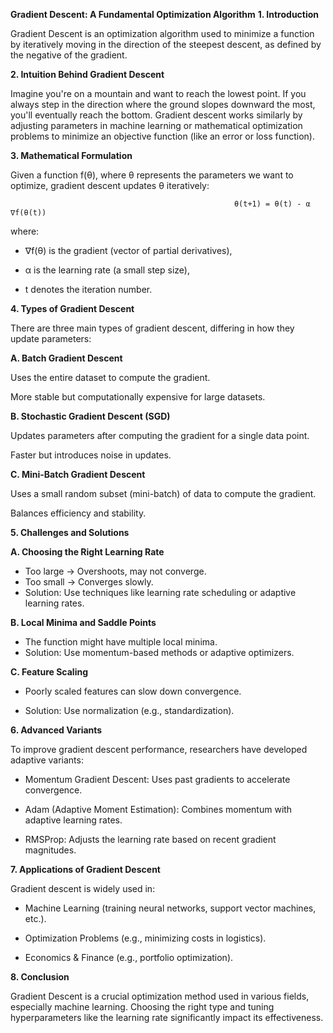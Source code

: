**Gradient Descent: A Fundamental Optimization Algorithm**
**1. Introduction**

Gradient Descent is an optimization algorithm used to minimize a function by iteratively moving in the direction of the steepest descent, as defined by the negative of the gradient.

**2. Intuition Behind Gradient Descent**

Imagine you're on a mountain and want to reach the lowest point. If you always step in the direction where the ground slopes downward the most, you'll eventually reach the bottom. Gradient descent works similarly by adjusting parameters in machine learning or mathematical optimization problems to minimize an objective function (like an error or loss function).

**3. Mathematical Formulation**

Given a function f(θ), where θ represents the parameters we want to optimize, gradient descent updates θ iteratively:

                                                      θ(t+1) = θ(t) - α ∇f(θ(t))

where:

- ∇f(θ) is the gradient (vector of partial derivatives),

- α is the learning rate (a small step size),

- t denotes the iteration number.

**4. Types of Gradient Descent**

There are three main types of gradient descent, differing in how they update parameters:

**A. Batch Gradient Descent**

Uses the entire dataset to compute the gradient.

More stable but computationally expensive for large datasets.

**B. Stochastic Gradient Descent (SGD)**

Updates parameters after computing the gradient for a single data point.

Faster but introduces noise in updates.

**C. Mini-Batch Gradient Descent**

Uses a small random subset (mini-batch) of data to compute the gradient.

Balances efficiency and stability.

**5. Challenges and Solutions**

**A. Choosing the Right Learning Rate**
- Too large → Overshoots, may not converge.
- Too small → Converges slowly.
- Solution: Use techniques like learning rate scheduling or adaptive learning rates.

**B. Local Minima and Saddle Points**
- The function might have multiple local minima.
- Solution: Use momentum-based methods or adaptive optimizers.

**C. Feature Scaling**
- Poorly scaled features can slow down convergence.

- Solution: Use normalization (e.g., standardization).

**6. Advanced Variants**

To improve gradient descent performance, researchers have developed adaptive variants:

- Momentum Gradient Descent: Uses past gradients to accelerate convergence.

- Adam (Adaptive Moment Estimation): Combines momentum with adaptive learning rates.

- RMSProp: Adjusts the learning rate based on recent gradient magnitudes.

**7. Applications of Gradient Descent**

Gradient descent is widely used in:

- Machine Learning (training neural networks, support vector machines, etc.).

- Optimization Problems (e.g., minimizing costs in logistics).

- Economics & Finance (e.g., portfolio optimization).

**8. Conclusion**

Gradient Descent is a crucial optimization method used in various fields, especially machine learning. Choosing the right type and tuning hyperparameters like the learning rate significantly impact its effectiveness.
